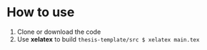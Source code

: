 # How to use
1. Clone or download the code
2. Use __xelatex__ to build ``thesis-template/src $ xelatex main.tex``
